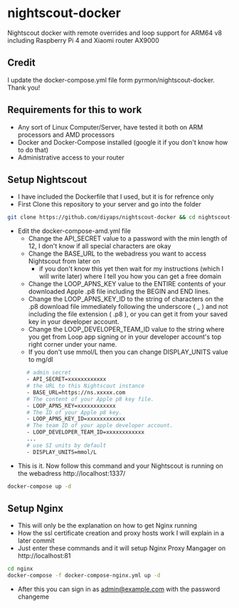# nightscout-docker
Nightscout docker with remote overrides and loop support for ARM64 v8 including Raspberry Pi 4 and Xiaomi router AX9000

## Credit
I update the docker-compose.yml file form pyrmon/nightscout-docker. Thank you!

## Requirements for this to work

* Any sort of Linux Computer/Server, have tested it both on ARM processors and AMD processors
* Docker and Docker-Compose installed (google it if you don't know how to do that)
* Administrative access to your router

## Setup Nightscout

* I have included the Dockerfile that I used, but it is for refrence only
* First Clone this repository to your server and go into the folder
```sh
git clone https://github.com/diyaps/nightscout-docker && cd nightscout-docker
```
* Edit the docker-compose-amd.yml file
    * Change the API_SECRET value to a password with the min length of 12, I don't know if all special characters are okay
    * Change the BASE_URL to the webadress you want to access Nightscout from later on 
        * if you don't know this yet then wait for my instructions (which I will write later) where I tell you how you can get a free domain
    * Change the LOOP_APNS_KEY value to the ENTIRE contents of your downloaded Apple .p8 file including the BEGIN and END lines.
    * Change the LOOP_APNS_KEY_ID to the string of characters on the .p8 download file immediately following the underscore ( _ ) and not including the file extension ( .p8 ), or you can get it from your saved key in your developer account.
    * Change the LOOP_DEVELOPER_TEAM_ID value to the string where you get from Loop app signing or in your developer account's top right corner under your name.
    * If you don't use mmol/L then you can change DISPLAY_UNITS value to mg/dl
```Dockerfile
      # admin secret
      - API_SECRET=xxxxxxxxxxxx
      # the URL to this Nightscout instance
      - BASE_URL=https://ns.xxxxx.com
      # The content of your Apple p8 key file.
      - LOOP_APNS_KEY=xxxxxxxxxxxx
      # The ID of your Apple p8 key.
      - LOOP_APNS_KEY_ID=xxxxxxxxxxxx
      # The team ID of your apple developer account.
      - LOOP_DEVELOPER_TEAM_ID=xxxxxxxxxxxx
      ...
      # use SI units by default
      - DISPLAY_UNITS=mmol/L
```
* This is it. Now follow this command and your Nightscout is running on the webadress http://localhost:1337/
```sh
docker-compose up -d
```

## Setup Nginx

* This will only be the explanation on how to get Nginx running
* How the ssl certificate creation and proxy hosts work I will explain in a later commit
* Just enter these commands and it will setup Nginx Proxy Mangager on http://localhost:81
```sh
cd nginx
docker-compose -f docker-compose-nginx.yml up -d
```
* After this you can sign in as admin@example.com with the password changeme
